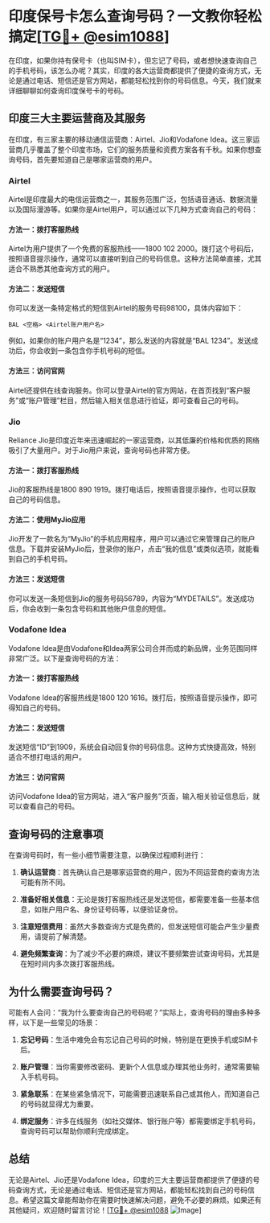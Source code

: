 # 印度保号卡怎么查询号码？一文教你轻松搞定[[TG💪+ @esim1088](https://t.me/s/esim1088)]

在印度，如果你持有保号卡（也叫SIM卡），但忘记了号码，或者想快速查询自己的手机号码，该怎么办呢？其实，印度的各大运营商都提供了便捷的查询方式，无论是通过电话、短信还是官方网站，都能轻松找到你的号码信息。今天，我们就来详细聊聊如何查询印度保号卡的号码。

## 印度三大主要运营商及其服务

在印度，有三家主要的移动通信运营商：Airtel、Jio和Vodafone Idea。这三家运营商几乎覆盖了整个印度市场，它们的服务质量和资费方案各有千秋。如果你想查询号码，首先要知道自己是哪家运营商的用户。

### Airtel

Airtel是印度最大的电信运营商之一，其服务范围广泛，包括语音通话、数据流量以及国际漫游等。如果你是Airtel用户，可以通过以下几种方式查询自己的号码：

#### 方法一：拨打客服热线
Airtel为用户提供了一个免费的客服热线——1800 102 2000。拨打这个号码后，按照语音提示操作，通常可以直接听到自己的号码信息。这种方法简单直接，尤其适合不熟悉其他查询方式的用户。

#### 方法二：发送短信
你可以发送一条特定格式的短信到Airtel的服务号码98100，具体内容如下：
```
BAL <空格> <Airtel账户用户名>
```
例如，如果你的账户用户名是“1234”，那么发送的内容就是“BAL 1234”。发送成功后，你会收到一条包含你手机号码的短信。

#### 方法三：访问官网
Airtel还提供在线查询服务。你可以登录Airtel的官方网站，在首页找到“客户服务”或“账户管理”栏目，然后输入相关信息进行验证，即可查看自己的号码。

### Jio

Reliance Jio是印度近年来迅速崛起的一家运营商，以其低廉的价格和优质的网络吸引了大量用户。对于Jio用户来说，查询号码也非常方便。

#### 方法一：拨打客服热线
Jio的客服热线是1800 890 1919。拨打电话后，按照语音提示操作，也可以获取自己的号码信息。

#### 方法二：使用MyJio应用
Jio开发了一款名为“MyJio”的手机应用程序，用户可以通过它来管理自己的账户信息。下载并安装MyJio后，登录你的账户，点击“我的信息”或类似选项，就能看到自己的手机号码。

#### 方法三：发送短信
你可以发送一条短信到Jio的服务号码56789，内容为“MYDETAILS”。发送成功后，你会收到一条包含号码和其他账户信息的短信。

### Vodafone Idea

Vodafone Idea是由Vodafone和Idea两家公司合并而成的新品牌，业务范围同样非常广泛。以下是查询号码的方法：

#### 方法一：拨打客服热线
Vodafone Idea的客服热线是1800 120 1616。拨打后，按照语音提示操作，即可得知自己的号码。

#### 方法二：发送短信
发送短信“ID”到1909，系统会自动回复你的号码信息。这种方式快捷高效，特别适合不想打电话的用户。

#### 方法三：访问官网
访问Vodafone Idea的官方网站，进入“客户服务”页面，输入相关验证信息后，就可以查看自己的号码。

## 查询号码的注意事项

在查询号码时，有一些小细节需要注意，以确保过程顺利进行：

1. **确认运营商**：首先确认自己是哪家运营商的用户，因为不同运营商的查询方法可能有所不同。
   
2. **准备好相关信息**：无论是拨打客服热线还是发送短信，都需要准备一些基本信息，如账户用户名、身份证号码等，以便验证身份。

3. **注意短信费用**：虽然大多数查询方式是免费的，但发送短信可能会产生少量费用，请提前了解清楚。

4. **避免频繁查询**：为了减少不必要的麻烦，建议不要频繁尝试查询号码，尤其是在短时间内多次拨打客服热线。

## 为什么需要查询号码？

可能有人会问：“我为什么要查询自己的号码呢？”实际上，查询号码的理由多种多样，以下是一些常见的场景：

1. **忘记号码**：生活中难免会有忘记自己号码的时候，特别是在更换手机或SIM卡后。

2. **账户管理**：当你需要修改密码、更新个人信息或办理其他业务时，通常需要输入手机号码。

3. **紧急联系**：在某些紧急情况下，可能需要迅速联系自己或其他人，而知道自己的号码就显得尤为重要。

4. **绑定服务**：许多在线服务（如社交媒体、银行账户等）都需要绑定手机号码，查询号码可以帮助你顺利完成绑定。

## 总结

无论是Airtel、Jio还是Vodafone Idea，印度的三大主要运营商都提供了便捷的号码查询方式，无论是通过电话、短信还是官方网站，都能轻松找到自己的号码信息。希望这篇文章能帮助你在需要时快速解决问题，避免不必要的麻烦。如果还有其他疑问，欢迎随时留言讨论！[[TG💪+ @esim1088](https://t.me/s/esim1088) ![Image](https://i.postimg.cc/4NQfJmqS/Snipaste-2025-05-13-00-14-12.png)]
